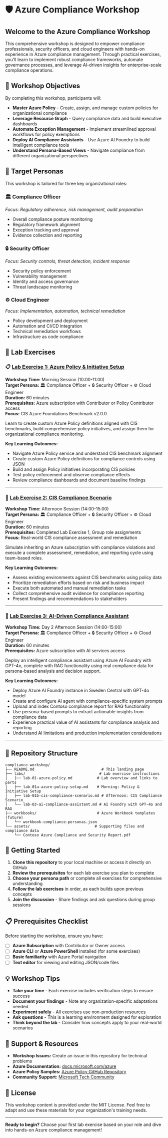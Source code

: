 # 🛡️ Azure Compliance Workshop

## Welcome to the Azure Compliance Workshop

This comprehensive workshop is designed to empower compliance professionals, security officers, and cloud engineers with hands-on experience in Azure compliance management. Through practical exercises, you'll learn to implement robust compliance frameworks, automate governance processes, and leverage AI-driven insights for enterprise-scale compliance operations.

## 🎯 Workshop Objectives

By completing this workshop, participants will:

- **Master Azure Policy** - Create, assign, and manage custom policies for organizational compliance
- **Leverage Resource Graph** - Query compliance data and build executive dashboards
- **Automate Exception Management** - Implement streamlined approval workflows for policy exemptions  
- **Deploy AI Compliance Assistants** - Use Azure AI Foundry to build intelligent compliance tools
- **Understand Persona-Based Views** - Navigate compliance from different organizational perspectives

## 👥 Target Personas

This workshop is tailored for three key organizational roles:

### 🏛️ **Compliance Officer**
*Focus: Regulatory adherence, risk management, audit preparation*
- Overall compliance posture monitoring
- Regulatory framework alignment
- Exception tracking and approval
- Evidence collection and reporting

### 🔒 **Security Officer** 
*Focus: Security controls, threat detection, incident response*
- Security policy enforcement
- Vulnerability management
- Identity and access governance
- Threat landscape monitoring

### ⚙️ **Cloud Engineer**
*Focus: Implementation, automation, technical remediation*
- Policy development and deployment
- Automation and CI/CD integration
- Technical remediation workflows
- Infrastructure as code compliance

## 🧪 Lab Exercises

### 📋 [Lab Exercise 1: Azure Policy & Initiative Setup](./labs/lab-01a-azure-policy-setup.md)
**Workshop Time:** Morning Session (10:00-11:00)  
**Target Persona:** 🏛️ Compliance Officer + 🔒 Security Officer + ⚙️ Cloud Engineer  
**Duration:** 60 minutes  
**Prerequisites:** Azure subscription with Contributor or Policy Contributor access  
**Focus:** CIS Azure Foundations Benchmark v2.0.0

Learn to create custom Azure Policy definitions aligned with CIS benchmarks, build comprehensive policy initiatives, and assign them for organizational compliance monitoring.

**Key Learning Outcomes:**
- Navigate Azure Policy service and understand CIS benchmark alignment
- Create custom Azure Policy definitions for compliance controls using JSON
- Build and assign Policy initiatives incorporating CIS policies
- Test policy enforcement and observe compliance effects
- Review compliance dashboards and document baseline findings

---

### 🎯 [Lab Exercise 2: CIS Compliance Scenario](./labs/lab-01b-cis-compliance-scenario.md)
**Workshop Time:** Afternoon Session (14:00-15:00)  
**Target Persona:** 🏛️ Compliance Officer + 🔒 Security Officer + ⚙️ Cloud Engineer  
**Duration:** 60 minutes  
**Prerequisites:** Completed Lab Exercise 1, Group role assignments  
**Focus:** Real-world CIS compliance assessment and remediation

Simulate inheriting an Azure subscription with compliance violations and execute a complete assessment, remediation, and reporting cycle using team-based roles.

**Key Learning Outcomes:**
- Assess existing environments against CIS benchmarks using policy data
- Prioritize remediation efforts based on risk and business impact
- Execute both automated and manual remediation tasks
- Collect comprehensive audit evidence for compliance reporting
- Present findings and recommendations to stakeholders

---

### 🤖 [Lab Exercise 3: AI-Driven Compliance Assistant](./labs/lab-03-ai-compliance-assistant.md)
**Workshop Time:** Day 2 Afternoon Session (14:00-15:00)  
**Target Persona:** 🏛️ Compliance Officer + 🔒 Security Officer + ⚙️ Cloud Engineer  
**Duration:** 60 minutes  
**Prerequisites:** Azure subscription with AI services access

Deploy an intelligent compliance assistant using Azure AI Foundry with GPT-4o, complete with RAG functionality using real compliance data for persona-based analysis and decision support.

**Key Learning Outcomes:**
- Deploy Azure AI Foundry instance in Sweden Central with GPT-4o model
- Create and configure AI agent with compliance-specific system prompts
- Upload and index Contoso compliance report for RAG functionality  
- Use persona-based prompts to extract actionable insights from compliance data
- Experience practical value of AI assistants for compliance analysis and reporting
- Understand AI limitations and production implementation considerations

---

## 📁 Repository Structure

```
compliance-workshop/
├── README.md                              # This landing page
├── labs/                                 # Lab exercise instructions
│   ├── lab-01-azure-policy.md           # Lab overview and links to parts
│   ├── lab-01a-azure-policy-setup.md    # Morning: Policy & Initiative Setup
│   ├── lab-01b-cis-compliance-scenario.md # Afternoon: CIS Compliance Scenario
│   └── lab-03-ai-compliance-assistant.md # AI Foundry with GPT-4o and RAG
├── workbooks/                           # Azure Workbook templates (future)
│   └── workbook-compliance-personas.json
└── assets/                             # Supporting files and compliance data
    └── Contoso Azure Compliance and Security Report.pdf
```

## 🚀 Getting Started

1. **Clone this repository** to your local machine or access it directly on GitHub
2. **Review the prerequisites** for each lab exercise you plan to complete
3. **Choose your persona path** or complete all exercises for comprehensive understanding
4. **Follow the lab exercises** in order, as each builds upon previous concepts
5. **Join the discussion** - Share findings and ask questions during group sessions

## 📋 Prerequisites Checklist

Before starting the workshop, ensure you have:

- [ ] **Azure Subscription** with Contributor or Owner access
- [ ] **Azure CLI** or **Azure PowerShell** installed (for some exercises)
- [ ] **Basic familiarity** with Azure Portal navigation
- [ ] **Text editor** for viewing and editing JSON/code files

## 💡 Workshop Tips

- **Take your time** - Each exercise includes verification steps to ensure success
- **Document your findings** - Note any organization-specific adaptations needed  
- **Experiment safely** - All exercises use non-production resources
- **Ask questions** - This is a learning environment designed for exploration
- **Think beyond the lab** - Consider how concepts apply to your real-world scenarios

## 🤝 Support & Resources

- **Workshop Issues:** Create an issue in this repository for technical problems
- **Azure Documentation:** [docs.microsoft.com/azure](https://docs.microsoft.com/azure)
- **Azure Policy Samples:** [Azure Policy GitHub Repository](https://github.com/Azure/azure-policy)
- **Community Support:** [Microsoft Tech Community](https://techcommunity.microsoft.com/azure)

## 📄 License

This workshop content is provided under the MIT License. Feel free to adapt and use these materials for your organization's training needs.

---

**Ready to begin?** Choose your first lab exercise based on your role and dive into hands-on Azure compliance management!